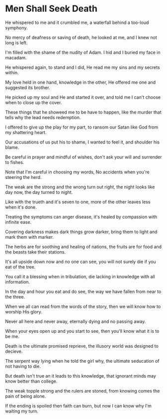 # Men Shall Seek Death

He whispered to me and it crumbled me,
a waterfall behind a too-loud symphony.

No mercy of deafness or saving of death,
he looked at me, and I knew not long is left.

I'm filled with the shame of the nudity of Adam.
I hid and I buried my face in macadam.

He whispered again, to stand and I did,
He read me my sins and my secrets within.

My love held in one hand, knowledge in the other,
He offered me one and suggested its brother.

He picked up my soul and He and started it over,
and told me I can't choose when to close up the cover.

These things that he showeed me to be have to happen,
like the murder that tells why the lead needs redemption.

I offered to give up the play for my part,
to ransom our Satan like God from my shattering heart.

Our accusations of us put his to shame,
I wanted to feel it, and shoulder his blame.

Be careful in prayer and mindful of wishes,
don't ask your will and surrender to fishes.

Note that I'm careful in choosing my words,
No accidents when you're steering the herd.

The weak are the strong and the wrong turn out right,
the night looks like day now, the day turned to night.

Like with the trueth and it's seven to one,
more of the other leaves less when it's done.

Treating the symptoms can anger disease,
it's healed by compassion with infinite ease.

Covering darkness makes dark things grow darker,
bring them to light and mark them with marker.

The herbs are for soothing and healing of nations,
the fruits are for food and the beasts take their stations.

It's all upside down now and no one can see,
you will not surely die if you eat of the tree.

You call it a blessing when in tribulation,
die lacking in knowledge with all information.

In the day and hour you eat and do see,
the way we have fallen from near to the three.

When we all can read from the words of the story,
then we will know how to worship His glory.

Never all here and never away,
eternally dying and no passing away.

When your eyes open up and you start to see,
then you'll know what it is to be me.

Death is the ultimate promised reprieve,
the illusory world was designed to decieve.

The serpent way lying when he told the girl why,
the ultimate seducation of not having to die.

But death isn't true an it leads to this knowledge,
that ignorant minds may know better than college.

The weak topple strong and the rulers are stoned,
from knowing comes the pain of being alone.

If the ending is spoiled then faith can burn,
but now I can know why I'm waiting my turn.